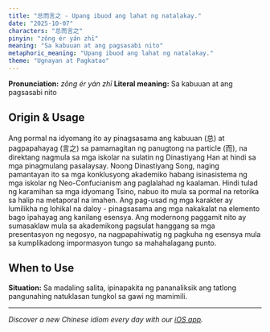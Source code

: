 ```yaml
---
title: "总而言之 - Upang ibuod ang lahat ng natalakay."
date: "2025-10-07"
characters: "总而言之"
pinyin: "zǒng ér yán zhī"
meaning: "Sa kabuuan at ang pagsasabi nito"
metaphoric_meaning: "Upang ibuod ang lahat ng natalakay."
theme: "Ugnayan at Pagkatao"
---
```


**Pronunciation:** *zǒng ér yán zhī*
**Literal meaning:** Sa kabuuan at ang pagsasabi nito

## Origin & Usage

Ang pormal na idyomang ito ay pinagsasama ang kabuuan (总) at pagpapahayag (言之) sa pamamagitan ng panugtong na particle (而), na direktang nagmula sa mga iskolar na sulatin ng Dinastiyang Han at hindi sa mga pinagmulang pasalaysay. Noong Dinastiyang Song, naging pamantayan ito sa mga konklusyong akademiko habang isinasistema ng mga iskolar ng Neo-Confucianism ang paglalahad ng kaalaman. Hindi tulad ng karamihan sa mga idyomang Tsino, nabuo ito mula sa pormal na retorika sa halip na metaporal na imahen. Ang pag-usad ng mga karakter ay lumilikha ng lohikal na daloy - pinagsasama ang mga nakakalat na elemento bago ipahayag ang kanilang esensya. Ang modernong paggamit nito ay sumasaklaw mula sa akademikong pagsulat hanggang sa mga presentasyon ng negosyo, na nagpapahiwatig ng pagkuha ng esensya mula sa kumplikadong impormasyon tungo sa mahahalagang punto.

## When to Use

**Situation:** Sa madaling salita, ipinapakita ng pananaliksik ang tatlong pangunahing natuklasan tungkol sa gawi ng mamimili.

---

*Discover a new Chinese idiom every day with our [iOS app](https://apps.apple.com/us/app/daily-chinese-idioms/id6740611324).*
